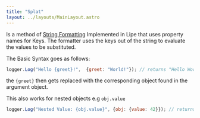 ```yaml
---
title: "Splat"
layout: ../layouts/MainLayout.astro
---
```


Is a method of [String Formatting](https://en.wikipedia.org/wiki/String_interpolation) Implemented in Lipe that uses property names for Keys. The formatter uses the keys out of the string to evaluate the values to be substituted. 

The Basic Syntax goes as follows: 

```javascript
logger.Log("Hello {greet}!",  {greet: "World!"}); // returns "Hello World!"
```

the `{greet}` then gets replaced with the corresponding object found in the argument object.

This also works for nested objects e.g `obj.value`
```javascript
logger.Log("Nested Value: {obj.value}", {obj: {value: 42}}); // returns "Nested Value: 42"
```

